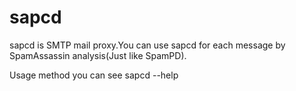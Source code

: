 # sapcd
sapcd is SMTP mail proxy.You can use sapcd for each message by SpamAssassin analysis(Just like SpamPD).

Usage method you can see 
sapcd --help